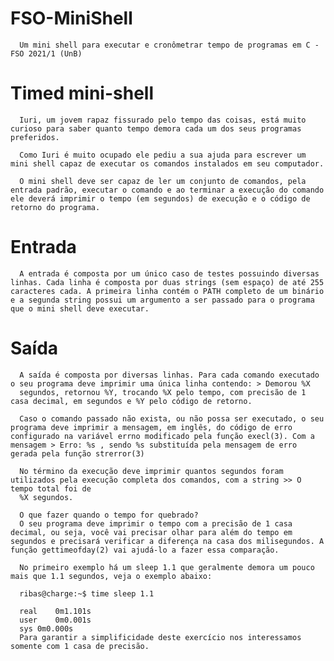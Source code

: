# FSO-MiniShell
      Um mini shell para executar e cronômetrar tempo de programas em C - FSO 2021/1 (UnB)

# Timed mini-shell
      Iuri, um jovem rapaz fissurado pelo tempo das coisas, está muito curioso para saber quanto tempo demora cada um dos seus programas preferidos.

      Como Iuri é muito ocupado ele pediu a sua ajuda para escrever um mini shell capaz de executar os comandos instalados em seu computador.

      O mini shell deve ser capaz de ler um conjunto de comandos, pela entrada padrão, executar o comando e ao terminar a execução do comando ele deverá imprimir o tempo (em segundos) de execução e o código de retorno do programa.

# Entrada
      A entrada é composta por um único caso de testes possuindo diversas linhas. Cada linha é composta por duas strings (sem espaço) de até 255 caracteres cada. A primeira linha contém o PATH completo de um binário e a segunda string possui um argumento a ser passado para o programa que o mini shell deve executar.

# Saída
      A saída é composta por diversas linhas. Para cada comando executado o seu programa deve imprimir uma única linha contendo: > Demorou %X
      segundos, retornou %Y, trocando %X pelo tempo, com precisão de 1 casa decimal, em segundos e %Y pelo código de retorno.

      Caso o comando passado não exista, ou não possa ser executado, o seu programa deve imprimir a mensagem, em inglês, do código de erro configurado na variável errno modificado pela função execl(3). Com a mensagem > Erro: %s , sendo %s substituída pela mensagem de erro gerada pela função strerror(3)

      No término da execução deve imprimir quantos segundos foram utilizados pela execução completa dos comandos, com a string >> O tempo total foi de
      %X segundos.

      O que fazer quando o tempo for quebrado?
      O seu programa deve imprimir o tempo com a precisão de 1 casa decimal, ou seja, você vai precisar olhar para além do tempo em segundos e precisará verificar a diferença na casa dos milisegundos. A função gettimeofday(2) vai ajudá-lo a fazer essa comparação.

      No primeiro exemplo há um sleep 1.1 que geralmente demora um pouco mais que 1.1 segundos, veja o exemplo abaixo:

      ribas@charge:~$ time sleep 1.1

      real    0m1.101s
      user    0m0.001s
      sys 0m0.000s
      Para garantir a simplificidade deste exercício nos interessamos somente com 1 casa de precisão.
